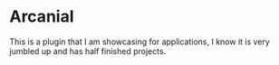 # Arcanial
This is a plugin that I am showcasing for applications, I know it is very jumbled up and has half finished projects.
